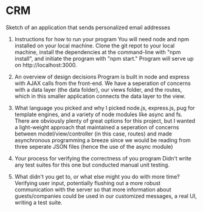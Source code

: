 # CRM
Sketch of an application that sends personalized email addresses


1. Instructions for how to run your program
You will need node and npm installed on your local machine. Clone the git repot to your local machine, install the dependencies at 
the command-line with "npm install", and initiate the program with "npm start." Program will serve up on http://localhost:3000.

2. An overview of design decisions
Program is built in node and express with AJAX calls from the front-end. We have a seperation of concerns with a data layer (the data folder),
our views folder, and the routes, which in this smaller application connects the data layer to the view. 

3. What language you picked and why
I picked node.js, express.js, pug for template engines, and a variety of node modules like async and fs. There are obviously plenty of great
options for this project, but I wanted a light-weight approach that maintained a seperation of concerns between model/view/controller (in this case, routes) and 
made asynchronous programming a breeze since we would be reading from three seperate JSON files (hence the use of the async module)

4. Your process for verifying the correctness of you program
Didn't write any test suites for this one but conducted manual unit testing.

5. What didn't you get to, or what else might you do with more time?
Verifying user input, potentially flushing out a more robust communication with the server so that more information about guests/companies 
could be used in our customized messages, a real UI, writing a test suite. 
